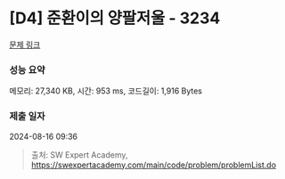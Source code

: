 # [D4] 준환이의 양팔저울 - 3234 

[문제 링크](https://swexpertacademy.com/main/code/problem/problemDetail.do?contestProbId=AWAe7XSKfUUDFAUw) 

### 성능 요약

메모리: 27,340 KB, 시간: 953 ms, 코드길이: 1,916 Bytes

### 제출 일자

2024-08-16 09:36



> 출처: SW Expert Academy, https://swexpertacademy.com/main/code/problem/problemList.do